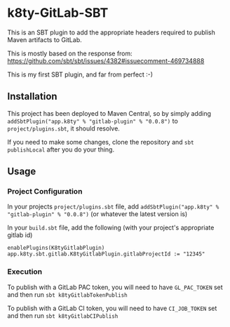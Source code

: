 k8ty-GitLab-SBT
==========

This is an SBT plugin to add the appropriate headers required to publish Maven artifacts to GitLab.

This is mostly based on the response from: https://github.com/sbt/sbt/issues/4382#issuecomment-469734888

This is my first SBT plugin, and far from perfect :-)

## Installation

This project has been deployed to Maven Central, so by simply adding `addSbtPlugin("app.k8ty" % "gitlab-plugin" % "0.0.8")`
to `project/plugins.sbt`, it should resolve.

If you need to make some changes, clone the repository and `sbt publishLocal` after you do your thing.

## Usage

### Project Configuration

In your projects `project/plugins.sbt` file, add `addSbtPlugin("app.k8ty" % "gitlab-plugin" % "0.0.8")`
(or whatever the latest version is)

In your `build.sbt` file, add the following (with your project's appropriate gitlab id)

```
enablePlugins(K8tyGitlabPlugin)
app.k8ty.sbt.gitlab.K8tyGitlabPlugin.gitlabProjectId := "12345"
```

### Execution

To publish with a GitLab PAC token, you will need to have `GL_PAC_TOKEN` set and then run `sbt k8tyGitlabTokenPublish`

To publish with a GitLab CI token, you will need to have `CI_JOB_TOKEN` set and then run `sbt k8tyGitlabCIPublish`

